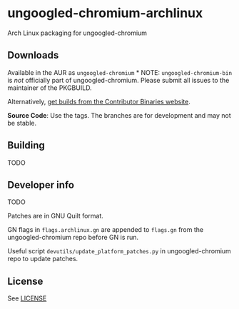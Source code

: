 # ungoogled-chromium-archlinux

Arch Linux packaging for ungoogled-chromium

## Downloads

Available in the AUR as `ungoogled-chromium`
	* NOTE: `ungoogled-chromium-bin` is *not* officially part of ungoogled-chromium. Please submit all issues to the maintainer of the PKGBUILD.

Alternatively, [get builds from the Contributor Binaries website](//ungoogled-software.github.io/ungoogled-chromium-binaries/).

**Source Code**: Use the tags. The branches are for development and may not be stable.

## Building

TODO

## Developer info

TODO

Patches are in GNU Quilt format.

GN flags in `flags.archlinux.gn` are appended to `flags.gn` from the ungoogled-chromium repo before GN is run.

Useful script `devutils/update_platform_patches.py` in ungoogled-chromium repo to update patches.

## License

See [LICENSE](LICENSE)
